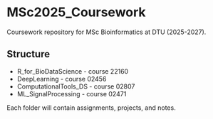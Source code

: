# MSc2025_Coursework 
 
Coursework repository for MSc Bioinformatics at DTU (2025-2027). 
 
## Structure 
- R_for_BioDataScience - course 22160 
- DeepLearning - course 02456 
- ComputationalTools_DS - course 02807 
- ML_SignalProcessing - course 02471 
 
Each folder will contain assignments, projects, and notes. 
